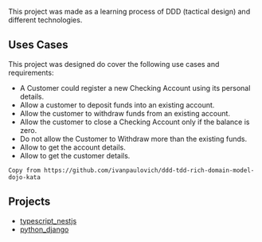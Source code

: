 This project was made as a learning process of DDD (tactical design) and different technologies.

## Uses Cases
This project was designed do cover the following use cases and requirements:

+ A Customer could register a new Checking Account using its personal details.
+ Allow a customer to deposit funds into an existing account.
+ Allow the customer to withdraw funds from an existing account.
+ Allow the customer to close a Checking Account only if the balance is zero.
+ Do not allow the Customer to Withdraw more than the existing funds.
+ Allow to get the account details.
+ Allow to get the customer details.

`Copy from https://github.com/ivanpaulovich/ddd-tdd-rich-domain-model-dojo-kata`

## Projects
+ [typescript_nestjs](typescript_nestjs/README.md)
+ [python_django](pythob_django/README.md)
